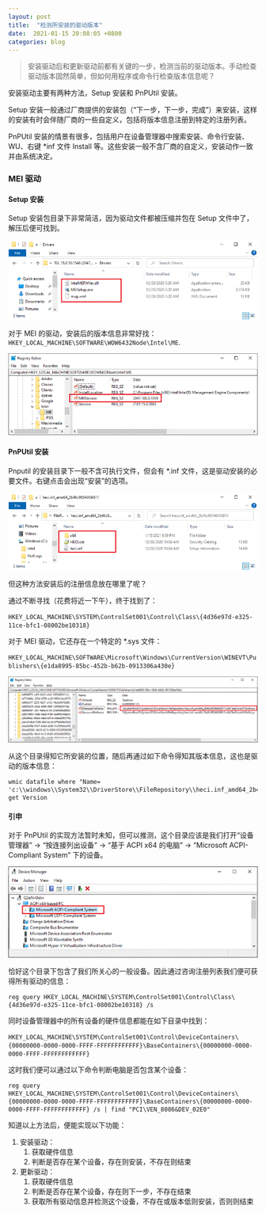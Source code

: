 ```yaml
---
layout: post
title:  "检测所安装的驱动版本"
date:  2021-01-15 20:08:05 +0800  
categories: blog
---
```


> 安装驱动后和更新驱动前都有关键的一步，检测当前的驱动版本。手动检查驱动版本固然简单，但如何用程序或命令行检查版本信息呢？

安装驱动主要有两种方法，Setup 安装和 PnPUtil 安装。

Setup 安装一般通过厂商提供的安装包（“下一步，下一步，完成”）来安装，这样的安装有时会伴随厂商的一些自定义，包括将版本信息注册到特定的注册列表。

PnPUtil 安装的情景有很多，包括用户在设备管理器中搜索安装、命令行安装、WU、右键 *inf 文件 Install 等。这些安装一般不含厂商的自定义，安装动作一致并由系统决定。

### MEI 驱动

#### Setup 安装
Setup 安装包目录下非常简洁，因为驱动文件都被压缩并包在 Setup 文件中了，解压后便可找到。

![meiSetup](/assets/img/driver-version-check/meiSetup.gif)

对于 MEI 的驱动，安装后的版本信息非常好找：`HKEY_LOCAL_MACHINE\SOFTWARE\WOW6432Node\Intel\ME`.

![meiSetupReg](/assets/img/driver-version-check/meiSetupReg.gif)

#### PnPUtil 安装
Pnputil 的安装目录下一般不含可执行文件，但会有 *.inf 文件，这是驱动安装的必要文件。右键点击会出现“安装”的选项。

![meiPnp](/assets/img/driver-version-check/meiPnp.gif)

但这种方法安装后的注册信息放在哪里了呢？

通过不断寻找（花费将近一下午），终于找到了：

`HKEY_LOCAL_MACHINE\SYSTEM\ControlSet001\Control\Class\{4d36e97d-e325-11ce-bfc1-08002be10318}` 

对于 MEI 驱动，它还存在一个特定的 *.sys 文件：

`HKEY_LOCAL_MACHINE\SOFTWARE\Microsoft\Windows\CurrentVersion\WINEVT\Publishers\{e1da8995-85bc-452b-b62b-0913306a430e}`

![meiPnpReg](/assets/img/driver-version-check/meiPnpReg.gif)

从这个目录得知它所安装的位置，随后再通过如下命令得知其版本信息，这也是驱动的版本信息：

```
wmic datafile where "Name= 'c:\\windows\\System32\\DriverStore\\FileRepository\\heci.inf_amd64_2b46c98546456811\\x64\\TeeDriverW10x64.sys'" get Version
```

#### 引申

对于 PnPUtil 的实现方法暂时未知，但可以推测，这个目录应该是我们打开“设备管理器” -> “按连接列出设备” -> “基于 ACPI x64 的电脑” -> “Microsoft ACPI-Compliant System” 下的设备。

![deviceMgr](/assets/img/driver-version-check/deviceMgr.gif)

恰好这个目录下包含了我们所关心的一般设备。因此通过咨询注册列表我们便可获得所有驱动的信息：

```
reg query HKEY_LOCAL_MACHINE\SYSTEM\ControlSet001\Control\Class\{4d36e97d-e325-11ce-bfc1-08002be10318} /s
```

同时设备管理器中的所有设备的硬件信息都能在如下目录中找到：

`HKEY_LOCAL_MACHINE\SYSTEM\ControlSet001\Control\DeviceContainers\{00000000-0000-0000-FFFF-FFFFFFFFFFFF}\BaseContainers\{00000000-0000-0000-FFFF-FFFFFFFFFFFF}`

这时我们便可以通过以下命令判断电脑是否包含某个设备：

```
reg query HKEY_LOCAL_MACHINE\SYSTEM\ControlSet001\Control\DeviceContainers\{00000000-0000-0000-FFFF-FFFFFFFFFFFF}\BaseContainers\{00000000-0000-0000-FFFF-FFFFFFFFFFFF} /s | find "PCI\VEN_8086&DEV_02E0"
```

知道以上方法后，便能实现以下功能：

1. 安装驱动：
    1. 获取硬件信息
    2. 判断是否存在某个设备，存在则安装，不存在则结束
2. 更新驱动：
    1. 获取硬件信息
    2. 判断是否存在某个设备，存在则下一步，不存在结束
    3. 获取所有驱动信息并检测这个设备，不存在或版本低则安装，否则则结束
